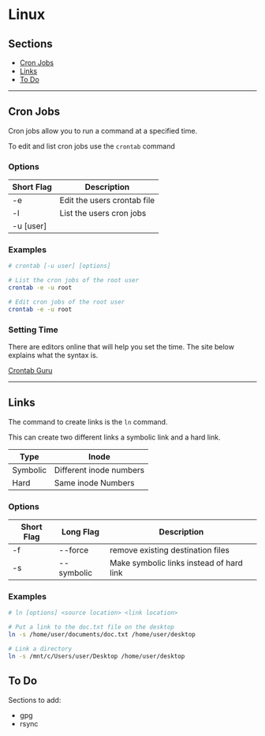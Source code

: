 # Linux

## Sections

-  [Cron Jobs](#cron-jobs)
-  [Links](#links)
-  [To Do](#to-do)

---

## Cron Jobs

Cron jobs allow you to run a command at a specified time.

To edit and list cron jobs use the `crontab` command

### Options

| Short Flag | Description                 |
| ---------- | --------------------------- |
| -e         | Edit the users crontab file |
| -l         | List the users cron jobs    |
| -u [user]  |                             |

### Examples

```bash
# crontab [-u user] [options]

# List the cron jobs of the root user
crontab -e -u root

# Edit cron jobs of the root user
crontab -e -u root
```

### Setting Time

There are editors online that will help you set the time.
The site below explains what the syntax is.

[Crontab Guru](https://crontab.guru/)

---

## Links

The command to create links is the `ln` command.

This can create two different links a symbolic link and a hard link.

| Type     | Inode                   |
| -------- | ----------------------- |
| Symbolic | Different inode numbers |
| Hard     | Same inode Numbers      |

### Options

| Short Flag | Long Flag  | Description                              |
| ---------- | ---------- | ---------------------------------------- |
| -f         | --force    | remove existing destination files        |
| -s         | --symbolic | Make symbolic links instead of hard link |

### Examples

```bash
# ln [options] <source location> <link location>

# Put a link to the doc.txt file on the desktop
ln -s /home/user/documents/doc.txt /home/user/desktop

# Link a directory
ln -s /mnt/c/Users/user/Desktop /home/user/desktop
```

## To Do

Sections to add:

-  gpg
-  rsync
